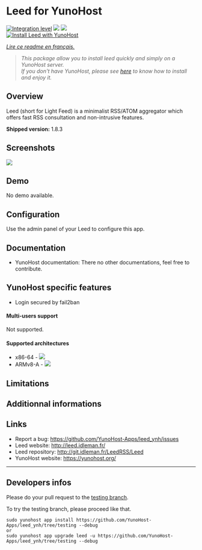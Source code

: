 # Leed for YunoHost

[![Integration level](https://dash.yunohost.org/integration/leed.svg)](https://dash.yunohost.org/appci/app/leed) ![](https://ci-apps.yunohost.org/ci/badges/leed.status.svg) ![](https://ci-apps.yunohost.org/ci/badges/leed.maintain.svg)  
[![Install Leed with YunoHost](https://install-app.yunohost.org/install-with-yunohost.png)](https://install-app.yunohost.org/?app=leed)

*[Lire ce readme en français.](./README_fr.md)*

> *This package allow you to install leed quickly and simply on a YunoHost server.  
If you don't have YunoHost, please see [here](https://yunohost.org/#/install) to know how to install and enjoy it.*

## Overview
Leed (short for Light Feed) is a minimalist RSS/ATOM aggregator which offers fast RSS consultation and non-intrusive features.

**Shipped version:** 1.8.3

## Screenshots

![](http://projet.idleman.fr/leed/data/leed1.jpg)

## Demo

No demo available.

## Configuration

Use the admin panel of your Leed to configure this app.

## Documentation

* YunoHost documentation: There no other documentations, feel free to contribute.

## YunoHost specific features

* Login secured by fail2ban

#### Multi-users support

Not supported.

#### Supported architectures

* x86-64 - [![](https://ci-apps.yunohost.org/ci/logs/leed%20%28Apps%29.svg)](https://ci-apps.yunohost.org/ci/apps/leed/)
* ARMv8-A - [![](https://ci-apps-arm.yunohost.org/ci/logs/leed%20%28Apps%29.svg)](https://ci-apps-arm.yunohost.org/ci/apps/leed/)

## Limitations

## Additionnal informations

## Links

 * Report a bug: https://github.com/YunoHost-Apps/leed_ynh/issues
 * Leed website: http://leed.idleman.fr/
 * Leed repository: http://git.idleman.fr/LeedRSS/Leed
 * YunoHost website: https://yunohost.org/

---

## Developers infos

Please do your pull request to the [testing branch](https://github.com/YunoHost-Apps/leed_ynh/tree/testing).

To try the testing branch, please proceed like that.
```
sudo yunohost app install https://github.com/YunoHost-Apps/leed_ynh/tree/testing --debug
or
sudo yunohost app upgrade leed -u https://github.com/YunoHost-Apps/leed_ynh/tree/testing --debug
```
